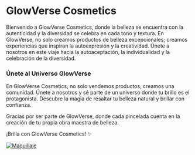 # GlowVerse Cosmetics

Bienvenido a GlowVerse Cosmetics, donde la belleza se encuentra con la autenticidad y la diversidad se celebra en cada tono y textura. En GlowVerse, no solo creamos productos de belleza excepcionales; creamos experiencias que inspiran la autoexpresión y la creatividad. Únete a nosotros en este viaje hacia la autoaceptación, la individualidad y la celebración de la diversidad.

### Únete al Universo GlowVerse
En GlowVerse Cosmetics, no solo vendemos productos, creamos una comunidad. Únete a nosotros y sé parte de un universo donde tu brillo es el protagonista. Descubre la magia de resaltar tu belleza natural y brillar con confianza.

Gracias por ser parte de GlowVerse, donde cada pincelada cuenta en la creación de tu propia obra maestra de belleza.

¡Brilla con GlowVerse Cosmetics! ✨

[![Maquillaje](https://academiadebelleza.edu.co/wp-content/uploads/2023/08/cabecera-cursos-de-maquillaje-mobiles.png "Maquillaje")](https://academiadebelleza.edu.co/wp-content/uploads/2023/08/cabecera-cursos-de-maquillaje-mobiles.png "Maquillaje")
